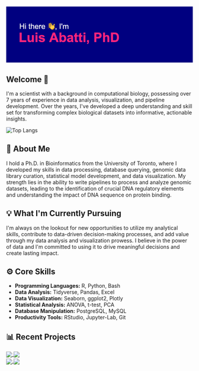 ![Hi there, I'm Luis Abatti, PhD](banner.png)

## Welcome 👋

I'm a scientist with a background in computational biology, possessing over 7 years of experience in data analysis, visualization, and pipeline development. Over the years, I've developed a deep understanding and skill set for transforming complex biological datasets into informative, actionable insights.

![Top Langs](https://github-readme-stats.vercel.app/api/top-langs/?username=luisabatti&hide=html&theme=radical)

## 🎯 About Me

I hold a Ph.D. in Bioinformatics from the University of Toronto, where I developed my skills in  data processing, database querying, genomic data library curation, statistical model development, and data visualization. My strength lies in the ability to write pipelines to process and analyze genomic datasets, leading to the identification of crucial DNA regulatory elements and understanding the impact of DNA sequence on protein binding.

## 💡 What I'm Currently Pursuing

I'm always on the lookout for new opportunities to utilize my analytical skills, contribute to data-driven decision-making processes, and add value through my data analysis and visualization prowess. I believe in the power of data and I'm committed to using it to drive meaningful decisions and create lasting impact.

## ⚙️ Core Skills

- **Programming Languages:** R, Python, Bash
- **Data Analysis:** Tidyverse, Pandas, Excel
- **Data Visualization:** Seaborn, ggplot2, Plotly
- **Statistical Analysis:** ANOVA, t-test, PCA
- **Database Manipulation:** PostgreSQL, MySQL
- **Productivity Tools:** RStudio, Jupyter-Lab, Git

## 📊 Recent Projects
<a href="https://github.com/luisabatti/BAMquantify">
  <img height=125 align="center" src="https://github-readme-stats.vercel.app/api/pin/?username=luisabatti&repo=BAMquantify&theme=radical" />
</a>
<a href="https://github.com/luisabatti/SNP2TFBS">
  <img height=125 align="center" src="https://github-readme-stats.vercel.app/api/pin/?username=luisabatti&repo=SNP2TFBS&theme=radical" />
</a>

<br>

<a href="https://github.com/luisabatti/merge_fastq">
  <img height=125 align="center" src="https://github-readme-stats.vercel.app/api/pin/?username=luisabatti&repo=merge_fastq&theme=radical" />
</a>
<a href="https://github.com/luisabatti/selexseq_pipeline">
  <img height=125 align="center" src="https://github-readme-stats.vercel.app/api/pin/?username=luisabatti&repo=selexseq_pipeline&theme=radical" />
</a>



<!--
**luisabatti/luisabatti** is a ✨ _special_ ✨ repository because its `README.md` (this file) appears on your GitHub profile.

Here are some ideas to get you started:

- 🔭 I’m currently working on ...
- 🌱 I’m currently learning ...
- 👯 I’m looking to collaborate on ...
- 🤔 I’m looking for help with ...
- 💬 Ask me about ...
- 📫 How to reach me: ...
- 😄 Pronouns: ...
- ⚡ Fun fact: ...
-->
